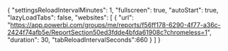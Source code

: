 {
  "settingsReloadIntervalMinutes": 1,
  "fullscreen": true,
  "autoStart": true,
  "lazyLoadTabs": false,
  "websites": [
    {
      "url": "https://app.powerbi.com/groups/me/reports/f56ff178-6290-4f77-a36c-2424f74afb5e/ReportSection50ed3fdde4bfda61908c?chromeless=1",
      "duration": 30,
      "tabReloadIntervalSeconds":660
    }
  ]
}
